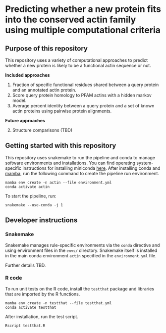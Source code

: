 # Predicting whether a new protein fits into the conserved actin family using multiple computational criteria

## Purpose of this repository 

This repository uses a variety of computational approaches to predict whether a new protein is likely to be a functional actin sequence or not.

**Included approaches**

1. Fraction of specific functional residues shared between a query protein and an annotated actin protein.
2. Score query protein homology to PFAM actins with a hidden markov model.
3. Average percent identity between a query protein and a set of known actin proteins using pairwise protein alignments.

**Future approaches**

2. Structure comparisons (TBD)

## Getting started with this repository

This repository uses snakemake to run the pipeline and conda to manage software environments and installations.
You can find operating system-specific instructions for installing miniconda [here](https://docs.conda.io/en/latest/miniconda.html).
After installing conda and [mamba](https://mamba.readthedocs.io/en/latest/), run the following command to create the pipeline run environment.

```
mamba env create -n actin --file environment.yml
conda activate actin
```

To start the pipeline, run:
```
snakemake --use-conda -j 1
```

## Developer instructions

### Snakemake

Snakemake manages rule-specific environments via the `conda` directive and using environment files in the `envs/` directory.
Snakemake itself is installed in the main conda environment `actin` specified in the `environment.yml` file.

Further details TBD.

### R code
To run unit tests on the R code, install the `testthat` package and libraries that are imported by the R functions.
```
mamba env create -n testthat --file testthat.yml
conda activate testthat
```

After installation, run the test script.
```
Rscript testthat.R
```
